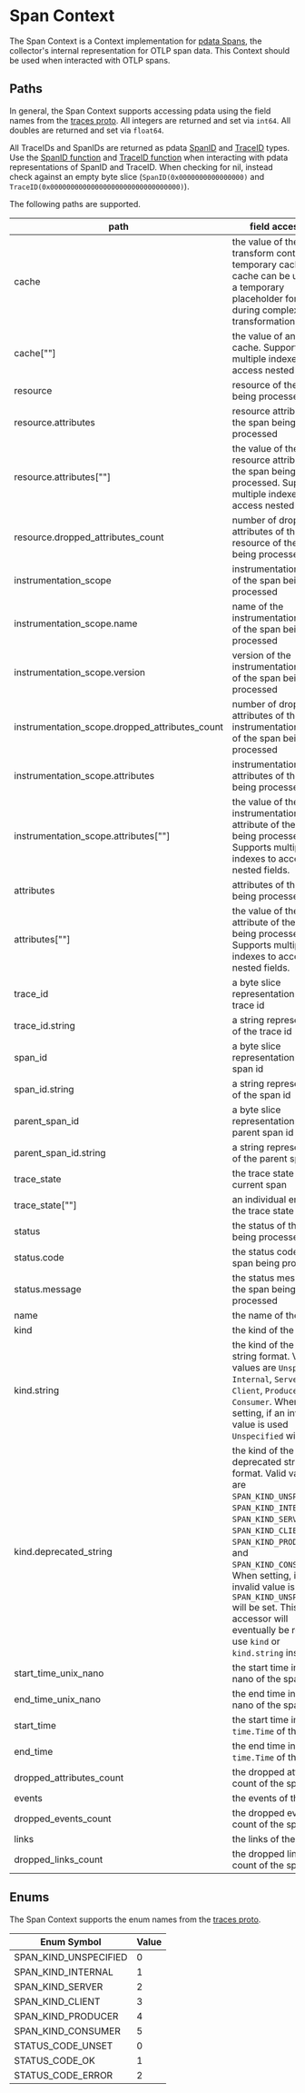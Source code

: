 # Span Context

The Span Context is a Context implementation for [pdata Spans](https://github.com/open-telemetry/opentelemetry-collector/tree/main/pdata/ptrace), the collector's internal representation for OTLP span data.  This Context should be used when interacted with OTLP spans.

## Paths
In general, the Span Context supports accessing pdata using the field names from the [traces proto](https://github.com/open-telemetry/opentelemetry-proto/blob/main/opentelemetry/proto/trace/v1/trace.proto).  All integers are returned and set via `int64`.  All doubles are returned and set via `float64`.

All TraceIDs and SpanIDs are returned as pdata [SpanID](https://github.com/open-telemetry/opentelemetry-collector/blob/main/pdata/pcommon/spanid.go) and [TraceID](https://github.com/open-telemetry/opentelemetry-collector/blob/main/pdata/pcommon/traceid.go) types.  Use the [SpanID function](https://github.com/jacktomcat/opentelemetry-collector-contrib/blob/main/pkg/ottl/ottlfuncs/README.md#spanid) and [TraceID function](https://github.com/jacktomcat/opentelemetry-collector-contrib/blob/main/pkg/ottl/ottlfuncs/README.md#traceid) when interacting with pdata representations of SpanID and TraceID.  When checking for nil, instead check against an empty byte slice (`SpanID(0x0000000000000000)` and `TraceID(0x00000000000000000000000000000000)`).  

The following paths are supported.

| path                                           | field accessed                                                                                                                                                                                                                                                                                                                                                            | type                                                                    |
|------------------------------------------------|---------------------------------------------------------------------------------------------------------------------------------------------------------------------------------------------------------------------------------------------------------------------------------------------------------------------------------------------------------------------------|-------------------------------------------------------------------------|
| cache                                          | the value of the current transform context's temporary cache. cache can be used as a temporary placeholder for data during complex transformations                                                                                                                                                                                                                        | pcommon.Map                                                             |
| cache\[""\]                                    | the value of an item in cache. Supports multiple indexes to access nested fields.                                                                                                                                                                                                                                                                                         | string, bool, int64, float64, pcommon.Map, pcommon.Slice, []byte or nil |
| resource                                       | resource of the span being processed                                                                                                                                                                                                                                                                                                                                      | pcommon.Resource                                                        |
| resource.attributes                            | resource attributes of the span being processed                                                                                                                                                                                                                                                                                                                           | pcommon.Map                                                             |
| resource.attributes\[""\]                      | the value of the resource attribute of the span being processed. Supports multiple indexes to access nested fields.                                                                                                                                                                                                                                                       | string, bool, int64, float64, pcommon.Map, pcommon.Slice, []byte or nil |
| resource.dropped_attributes_count              | number of dropped attributes of the resource of the span being processed                                                                                                                                                                                                                                                                                                  | int64                                                                   |
| instrumentation_scope                          | instrumentation scope of the span being processed                                                                                                                                                                                                                                                                                                                         | pcommon.InstrumentationScope                                            |
| instrumentation_scope.name                     | name of the instrumentation scope of the span being processed                                                                                                                                                                                                                                                                                                             | string                                                                  |
| instrumentation_scope.version                  | version of the instrumentation scope of the span being processed                                                                                                                                                                                                                                                                                                          | string                                                                  |
| instrumentation_scope.dropped_attributes_count | number of dropped attributes of the instrumentation scope of the span being processed                                                                                                                                                                                                                                                                                     | int64                                                                   |
| instrumentation_scope.attributes               | instrumentation scope attributes of the span being processed                                                                                                                                                                                                                                                                                                              | pcommon.Map                                                             |
| instrumentation_scope.attributes\[""\]         | the value of the instrumentation scope attribute of the span being processed. Supports multiple indexes to access nested fields.                                                                                                                                                                                                                                          | string, bool, int64, float64, pcommon.Map, pcommon.Slice, []byte or nil |
| attributes                                     | attributes of the span being processed                                                                                                                                                                                                                                                                                                                                    | pcommon.Map                                                             |
| attributes\[""\]                               | the value of the attribute of the span being processed. Supports multiple indexes to access nested fields.                                                                                                                                                                                                                                                                | string, bool, int64, float64, pcommon.Map, pcommon.Slice, []byte or nil |
| trace_id                                       | a byte slice representation of the trace id                                                                                                                                                                                                                                                                                                                               | pcommon.TraceID                                                         |
| trace_id.string                                | a string representation of the trace id                                                                                                                                                                                                                                                                                                                                   | string                                                                  |
| span_id                                        | a byte slice representation of the span id                                                                                                                                                                                                                                                                                                                                | pcommon.SpanID                                                          |
| span_id.string                                 | a string representation of the span id                                                                                                                                                                                                                                                                                                                                    | string                                                                  |
| parent_span_id                                 | a byte slice representation of the parent span id                                                                                                                                                                                                                                                                                                                         | pcommon.SpanID                                                          |
| parent_span_id.string                          | a string representation of the parent span id                                                                                                                                                                                                                                                                                                                             | string                                                                  |
| trace_state                                    | the trace state of the current span                                                                                                                                                                                                                                                                                                                                       | string                                                                  |
| trace_state\[""\]                              | an individual entry in the trace state                                                                                                                                                                                                                                                                                                                                    | string                                                                  |
| status                                         | the status of the span being processed                                                                                                                                                                                                                                                                                                                                    | ptrace.Status                                                           |
| status.code                                    | the status code of the span being processed                                                                                                                                                                                                                                                                                                                               | int64                                                                   |
| status.message                                 | the status message of the span being processed                                                                                                                                                                                                                                                                                                                            | string                                                                  |
| name                                           | the name of the span                                                                                                                                                                                                                                                                                                                                                      | string                                                                  |
| kind                                           | the kind of the span                                                                                                                                                                                                                                                                                                                                                      | int64                                                                   |
| kind.string                                    | the kind of the span in string format.  Valid values are `Unspecified`, `Internal`, `Server`, `Client`, `Producer`, and `Consumer`.  When setting, if an invalid value is used `Unspecified` will be set.                                                                                                                                                                 | string                                                                  |
| kind.deprecated_string                         | the kind of the span in deprecated string format.  Valid values are `SPAN_KIND_UNSPECIFIED`, `SPAN_KIND_INTERNAL`, `SPAN_KIND_SERVER`, `SPAN_KIND_CLIENT`, `SPAN_KIND_PRODUCER`, and `SPAN_KIND_CONSUMER`.  When setting, if an invalid value is used `SPAN_KIND_UNSPECIFIED` will be set. This accessor will eventually be removed, use `kind` or `kind.string` instead. | string                                                                  |
| start_time_unix_nano                           | the start time in unix nano of the span                                                                                                                                                                                                                                                                                                                                   | int64                                                                   |
| end_time_unix_nano                             | the end time in unix nano of the span                                                                                                                                                                                                                                                                                                                                     | int64                                                                   |
| start_time                                     | the start time in `time.Time` of the span                                                                                                                                                                                                                                                                                                                                 | `time.Time`                                                                   |
| end_time                                       | the end time in `time.Time` of the span                                                                                                                                                                                                                                                                                                                                   | `time.Time`                                                                   |
| dropped_attributes_count                       | the dropped attributes count of the span                                                                                                                                                                                                                                                                                                                                  | int64                                                                   |
| events                                         | the events of the span                                                                                                                                                                                                                                                                                                                                                    | ptrace.SpanEventSlice                                                   |
| dropped_events_count                           | the dropped events count of the span                                                                                                                                                                                                                                                                                                                                      | int64                                                                   |
| links                                          | the links of the span                                                                                                                                                                                                                                                                                                                                                     | ptrace.SpanLinkSlice                                                    |
| dropped_links_count                            | the dropped links count of the span                                                                                                                                                                                                                                                                                                                                       | int64                                                                   |


## Enums

The Span Context supports the enum names from the [traces proto](https://github.com/open-telemetry/opentelemetry-proto/blob/main/opentelemetry/proto/trace/v1/trace.proto).

| Enum Symbol           | Value |
|-----------------------|-------|
| SPAN_KIND_UNSPECIFIED | 0     |
| SPAN_KIND_INTERNAL    | 1     |
| SPAN_KIND_SERVER      | 2     |
| SPAN_KIND_CLIENT      | 3     |
| 	SPAN_KIND_PRODUCER   | 4     |
| 	SPAN_KIND_CONSUMER   | 5     |
| 	STATUS_CODE_UNSET    | 0     |
| 	STATUS_CODE_OK       | 1     |
| 	STATUS_CODE_ERROR    | 2     |

